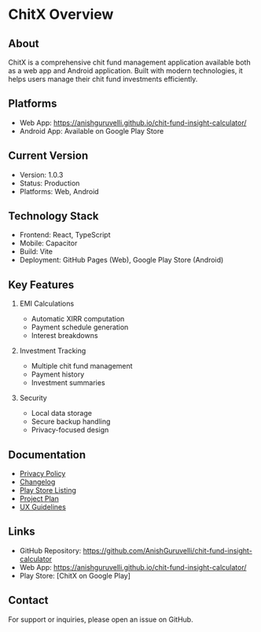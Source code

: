 # ChitX Overview

## About
ChitX is a comprehensive chit fund management application available both as a web app and Android application. Built with modern technologies, it helps users manage their chit fund investments efficiently.

## Platforms
- Web App: https://anishguruvelli.github.io/chit-fund-insight-calculator/
- Android App: Available on Google Play Store

## Current Version
- Version: 1.0.3
- Status: Production
- Platforms: Web, Android

## Technology Stack
- Frontend: React, TypeScript
- Mobile: Capacitor
- Build: Vite
- Deployment: GitHub Pages (Web), Google Play Store (Android)

## Key Features
1. EMI Calculations
   - Automatic XIRR computation
   - Payment schedule generation
   - Interest breakdowns

2. Investment Tracking
   - Multiple chit fund management
   - Payment history
   - Investment summaries

3. Security
   - Local data storage
   - Secure backup handling
   - Privacy-focused design

## Documentation
- [Privacy Policy](privacy-policy.md)
- [Changelog](CHANGELOG.md)
- [Play Store Listing](PLAY_STORE_LISTING.md)
- [Project Plan](PROJECT_PLAN.md)
- [UX Guidelines](UX_GUIDELINES.md)

## Links
- GitHub Repository: https://github.com/AnishGuruvelli/chit-fund-insight-calculator
- Web App: https://anishguruvelli.github.io/chit-fund-insight-calculator/
- Play Store: [ChitX on Google Play]

## Contact
For support or inquiries, please open an issue on GitHub. 